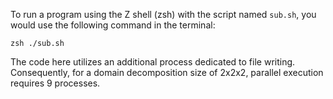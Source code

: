 To run a program using the Z shell (zsh) with the script named `sub.sh`, you would use the following command in the terminal:

```
zsh ./sub.sh
```

The code here utilizes an additional process dedicated to file writing. Consequently, for a domain decomposition size of 2x2x2, parallel execution requires 9 processes.

